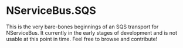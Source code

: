 NServiceBus.SQS
===============

This is the very bare-bones beginnings of an SQS transport for NServiceBus. It currently in the early stages of development and is not usable at this point in time. Feel free to browse and contribute!
